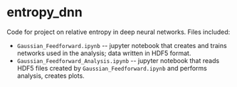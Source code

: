 # entropy_dnn
Code for project on relative entropy in deep neural networks. Files included:

* `Gaussian_Feedforward.ipynb` -- jupyter notebook that creates and trains networks used in the analysis; data written in HDF5 format.
* `Gaussian_Feedforward_Analysis.ipynb` -- jupyter notebook that reads HDF5 files created by `Gaussian_Feedforward.ipynb` and performs analysis, creates plots.
